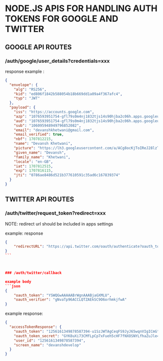 # NODE.JS APIS FOR HANDLING AUTH TOKENS FOR GOOGLE AND TWITTER

## GOOGLE API ROUTES

### /auth/google/user_details?credentials=xxx

response example :

```json
{
  "envelope": {
    "alg": "RS256",
    "kid": "ed806f1842b588054b18b669dd1a09a4f367afc4",
    "typ": "JWT"
  },
  "payload": {
    "iss": "https://accounts.google.com",
    "azp": "1076593951754-gfl79s0m4nj1832tjs14s90hjba2c06h.apps.googleusercontent.com",
    "aud": "1076593951754-gfl79s0m4nj1832tjs14s90hjba2c06h.apps.googleusercontent.com",
    "sub": "106095948949796852082",
    "email": "devanshkhetwani@gmail.com",
    "email_verified": true,
    "nbf": 1707812215,
    "name": "Devansh Khetwani",
    "picture": "https://lh3.googleusercontent.com/a/ACg8ocKjToIReJ28lzTaZ0vT7XqibjqAnaxye3AW9Dwa81v4PyM=s96-c",
    "given_name": "Devansh",
    "family_name": "Khetwani",
    "locale": "en-GB",
    "iat": 1707812515,
    "exp": 1707816115,
    "jti": "0786ae8486d521b377610591c35ad6c167839374"
  }
}
```

## TWITTER API ROUTES

### /auth/twitter/request_token?redirect=xxx

NOTE: redirect url should be included in apps settings

example: response

````json
{
    "redirectURL": "https://api.twitter.com/oauth/authenticate?oauth_token=PDGDAwAAAAABrWgnAAABjaGgHVQ"
}
```



### /auth/twitter/callback

example body
```json
{
    "oauth_token": "YSWQGwAAAAABrWgnAAABjaGXMLU",
    "oauth_verifier": "gNvaTp96ACCLQTZAEkSC9O6orhmkjfwA"
}
````

example response:

```json
{
  "accessTokenResponse": {
    "oauth_token": "1256161349878587394-u1SzJWTAgCeqFS9JyJ65wqnVIgICmG",
    "oauth_token_secret": "GYK8uXi73CMfLpCp7xFueh5cHF7fNXOSNYLfhaZuJle4E",
    "user_id": "1256161349878587394",
    "screen_name": "devanshdevelop"
  }
}
```